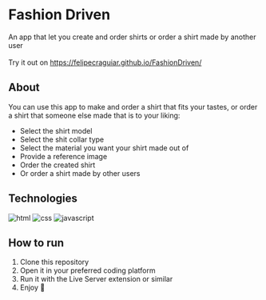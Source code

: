 # Fashion Driven

An app that let you create and order shirts or order a shirt made by another user <br><br>
Try it out on https://felipecraguiar.github.io/FashionDriven/

## About

You can use this app to make and order a shirt that fits your tastes, or order a shirt that someone else made that is to your liking:

 - Select the shirt model
 - Select the shit collar type
 - Select the material you want your shirt made out of
 - Provide a reference image
 - Order the created shirt
 - Or order a shirt made by other users

## Technologies

![html](https://img.shields.io/badge/HTML5-E34F26?style=for-the-badge&logo=html5&logoColor=white) ![css](https://img.shields.io/badge/CSS3-1572B6?style=for-the-badge&logo=css3&logoColor=white) ![javascript](https://img.shields.io/badge/JavaScript-323330?style=for-the-badge&logo=javascript&logoColor=F7DF1E)

## How to run

1. Clone this repository
2. Open it in your preferred coding platform
3. Run it with the Live Server extension or similar
4. Enjoy 🙂
